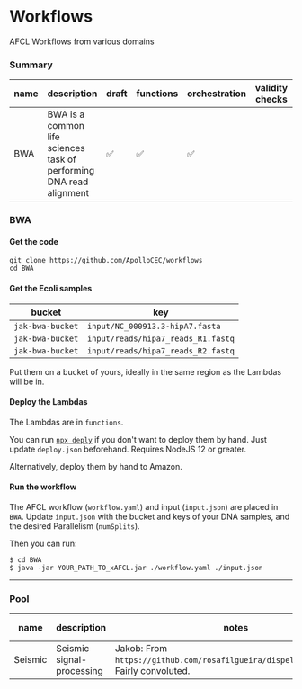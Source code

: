# Workflows

AFCL Workflows from various domains

### Summary

name | description |  draft | functions | orchestration | validity checks | metrics 
--- | ---- | ----- | ----- | ---- | ---- | ----
BWA  | BWA is a common life sciences task of performing DNA read alignment | ✅ | ✅ | ✅ | | 

### BWA

#### Get the code

```
git clone https://github.com/ApolloCEC/workflows
cd BWA
```

#### Get the Ecoli samples

bucket | key
---|----
`jak-bwa-bucket` | `input/NC_000913.3-hipA7.fasta`
`jak-bwa-bucket` | `input/reads/hipa7_reads_R1.fastq`
`jak-bwa-bucket` | `input/reads/hipa7_reads_R2.fastq`

Put them on a bucket of yours, ideally in the same region as the Lambdas will be in.

#### Deploy the Lambdas

The Lambdas are in `functions`.

You can run [`npx deply`](https://www.npmjs.com/package/deply) if you don't want to deploy them by hand. Just update `deploy.json` beforehand. Requires NodeJS 12 or greater.

Alternatively, deploy them by hand to Amazon.

#### Run the workflow

The AFCL workflow (`workflow.yaml`) and input (`input.json`) are placed in `BWA`.
Update `input.json` with the bucket and keys of your DNA samples, and the desired Parallelism (`numSplits`).

Then you can run: 

```
$ cd BWA
$ java -jar YOUR_PATH_TO_xAFCL.jar ./workflow.yaml ./input.json
```

---

### Pool

name | description | notes | expected t
---- | ---- | ---- | -----
Seismic | Seismic signal-processing | Jakob: From `https://github.com/rosafilgueira/dispel4py_workflows`. Fairly convoluted. | 1.5 weeks